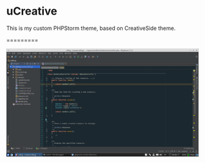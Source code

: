 uCreative
=========

This is my custom PHPStorm theme, based on CreativeSide theme.

=========

![](Screenshot.png)
